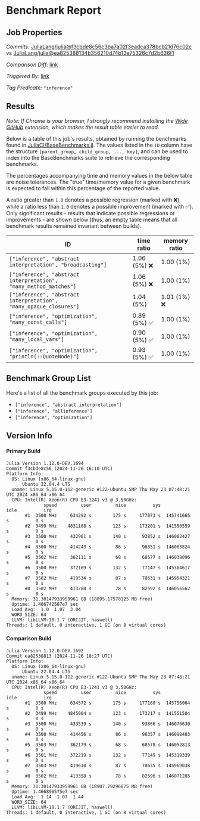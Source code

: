 # Benchmark Report

## Job Properties

*Commits:* [JuliaLang/julia@f3cbde8c56c3ba7a02f3eadca378bcb21d76c02c](https://github.com/JuliaLang/julia/commit/f3cbde8c56c3ba7a02f3eadca378bcb21d76c02c) vs [JuliaLang/julia@ea825388134b356210d74b13e75326c7d2b636f1](https://github.com/JuliaLang/julia/commit/ea825388134b356210d74b13e75326c7d2b636f1)

*Comparison Diff:* [link](https://github.com/JuliaLang/julia/compare/ea825388134b356210d74b13e75326c7d2b636f1..f3cbde8c56c3ba7a02f3eadca378bcb21d76c02c)

*Triggered By:* [link](https://github.com/JuliaLang/julia/pull/56686#issuecomment-2501538106)

*Tag Predicate:* `"inference"`

## Results

*Note: If Chrome is your browser, I strongly recommend installing the [Wide GitHub](https://chrome.google.com/webstore/detail/wide-github/kaalofacklcidaampbokdplbklpeldpj?hl=en)
extension, which makes the result table easier to read.*

Below is a table of this job's results, obtained by running the benchmarks found in
[JuliaCI/BaseBenchmarks.jl](https://github.com/JuliaCI/BaseBenchmarks.jl). The values
listed in the `ID` column have the structure `[parent_group, child_group, ..., key]`,
and can be used to index into the BaseBenchmarks suite to retrieve the corresponding
benchmarks.

The percentages accompanying time and memory values in the below table are noise tolerances. The "true"
time/memory value for a given benchmark is expected to fall within this percentage of the reported value.

A ratio greater than `1.0` denotes a possible regression (marked with :x:), while a ratio less
than `1.0` denotes a possible improvement (marked with :white_check_mark:). Only significant results - results
that indicate possible regressions or improvements - are shown below (thus, an empty table means that all
benchmark results remained invariant between builds).

| ID | time ratio | memory ratio |
|----|------------|--------------|
| `["inference", "abstract interpretation", "broadcasting"]` | 1.06 (5%) :x: | 1.00 (1%)  |
| `["inference", "abstract interpretation", "many_method_matches"]` | 1.06 (5%) :x: | 1.00 (1%)  |
| `["inference", "abstract interpretation", "many_opaque_closures"]` | 1.04 (5%)  | 1.01 (1%) :x: |
| `["inference", "optimization", "many_const_calls"]` | 0.89 (5%) :white_check_mark: | 1.00 (1%)  |
| `["inference", "optimization", "many_local_vars"]` | 0.90 (5%) :white_check_mark: | 1.00 (1%)  |
| `["inference", "optimization", "println(::QuoteNode)"]` | 0.93 (5%) :white_check_mark: | 1.00 (1%)  |

## Benchmark Group List

Here's a list of all the benchmark groups executed by this job:

- `["inference", "abstract interpretation"]`
- `["inference", "allinference"]`
- `["inference", "optimization"]`

## Version Info

#### Primary Build

```
Julia Version 1.12.0-DEV.1694
Commit f3cbde8c56 (2024-11-26 16:10 UTC)
Platform Info:
  OS: Linux (x86_64-linux-gnu)
      Ubuntu 22.04.4 LTS
  uname: Linux 5.15.0-112-generic #122-Ubuntu SMP Thu May 23 07:48:21 UTC 2024 x86_64 x86_64
  CPU: Intel(R) Xeon(R) CPU E3-1241 v3 @ 3.50GHz: 
              speed         user         nice          sys         idle          irq
       #1  3500 MHz     634292 s        175 s     177073 s  145741665 s          0 s
       #2  3499 MHz    4831168 s        123 s     173201 s  141550559 s          0 s
       #3  3500 MHz     432961 s        140 s      93852 s  146062427 s          0 s
       #4  3500 MHz     414243 s         86 s      96351 s  146083824 s          0 s
       #5  3502 MHz     362111 s         68 s      68577 s  146038096 s          0 s
       #6  3500 MHz     372169 s        132 s      77147 s  145304617 s          0 s
       #7  3502 MHz     419534 s         87 s      78631 s  145954321 s          0 s
       #8  3502 MHz     413288 s         78 s      82592 s  146056562 s          0 s
  Memory: 31.30147933959961 GB (18895.17578125 MB free)
  Uptime: 1.466742587e7 sec
  Load Avg:  1.0  1.07  3.04
  WORD_SIZE: 64
  LLVM: libLLVM-18.1.7 (ORCJIT, haswell)
Threads: 1 default, 0 interactive, 1 GC (on 8 virtual cores)

```

#### Comparison Build

```
Julia Version 1.12.0-DEV.1692
Commit ea82538813 (2024-11-26 10:27 UTC)
Platform Info:
  OS: Linux (x86_64-linux-gnu)
      Ubuntu 22.04.4 LTS
  uname: Linux 5.15.0-112-generic #122-Ubuntu SMP Thu May 23 07:48:21 UTC 2024 x86_64 x86_64
  CPU: Intel(R) Xeon(R) CPU E3-1241 v3 @ 3.50GHz: 
              speed         user         nice          sys         idle          irq
       #1  3500 MHz     634572 s        175 s     177160 s  145756064 s          0 s
       #2  3499 MHz    4845004 s        123 s     173217 s  141551504 s          0 s
       #3  3500 MHz     433539 s        140 s      93866 s  146076630 s          0 s
       #4  3500 MHz     414456 s         86 s      96357 s  146098403 s          0 s
       #5  3503 MHz     362179 s         68 s      68578 s  146052813 s          0 s
       #6  3501 MHz     372219 s        132 s      77149 s  145319339 s          0 s
       #7  3503 MHz     419610 s         87 s      78635 s  145969038 s          0 s
       #8  3502 MHz     413358 s         78 s      82596 s  146071285 s          0 s
  Memory: 31.30147933959961 GB (18907.79296875 MB free)
  Uptime: 1.466890575e7 sec
  Load Avg:  1.14  1.07  1.44
  WORD_SIZE: 64
  LLVM: libLLVM-18.1.7 (ORCJIT, haswell)
Threads: 1 default, 0 interactive, 1 GC (on 8 virtual cores)

```
